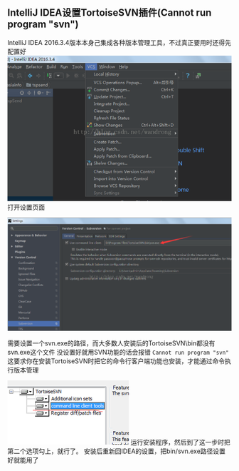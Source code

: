 ## IntelliJ IDEA设置TortoiseSVN插件(Cannot run program "svn")


IntelliJ IDEA 2016.3.4版本本身己集成各种版本管理工具，不过真正要用时还得先配置好
![Enjoy](https://raw.githubusercontent.com/J-60-Show/sdy/master/Res/20170227170657408.png)
打开设置页面

![Enjoy](https://raw.githubusercontent.com/J-60-Show/sdy/master/Res/20170227170800132.png)

需要设置一个svn.exe的路径，而大多数人安装后的TortoiseSVN\bin都没有svn.exe这个文件
没设置好就用SVN功能的话会报错
`Cannot run program "svn"`
这要求你在安装TortoiseSVN时把它的命令行客户端功能也安装，才能通过命令执行版本管理

![Enjoy](https://raw.githubusercontent.com/J-60-Show/sdy/master/Res/20170227170903634.png)
运行安装程序，然后到了这一步时把第二个选项勾上，就行了。
安装后重新回IDEA的设置，把bin/svn.exe路径设置好就能用了
